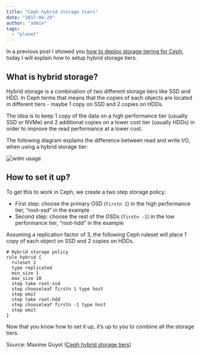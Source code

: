 ```yaml
---
title: "Ceph hybrid storage tiers"
date: "2017-04-29"
author: "admin"
tags: 
  - "planet"
---
```


In a previous post I showed you [how to deploy storage tiering for Ceph](http://www.root314.com/2017/01/15/Ceph-storage-tiers/), today I will explain how to setup hybrid storage tiers.

## What is hybrid storage?

Hybrid storage is a combination of two different storage tiers like SSD and HDD. In Ceph terms that means that the copies of each objects are located in different tiers - maybe 1 copy on SSD and 2 copies on HDDs.

The idea is to keep 1 copy of the data on a high performance tier (usually SSD or NVMe) and 2 additional copies on a lower cost tier (usually HDDs) in order to improve the read performance at a lower cost.

The following diagram explains the difference between read and write I/O, when using a hybrid storage tier:

![wdm usage](http://www.root314.com/img/posts/hybrid-storage-tier.svg)

## How to set it up?

To get this to work in Ceph, we create a two step storage policy:

- First step: choose the primary OSD (`firstn 1`) in the high performance tier, “root-ssd” in the example
- Second step: choose the rest of the OSDs (`firstn -1`) in the low performance tier, “root-hdd” in the example

Assuming a replication factor of 3, the following Ceph ruleset will place 1 copy of each object on SSD and 2 copies on HDDs.

```
# Hybrid storage policy
rule hybrid {
  ruleset 2
  type replicated
  min_size 1
  max_size 10
  step take root-ssd
  step chooseleaf firstn 1 type host
  step emit
  step take root-hdd
  step chooseleaf firstn -1 type host
  step emit
}
```

Now that you know how to set it up, it’s up to you to combine all the storage tiers.

Source: Maxime Guyot ([Ceph hybrid storage tiers](http://www.root314.com/ceph/2017/04/30/Ceph-hybrid-storage-tiers/))
